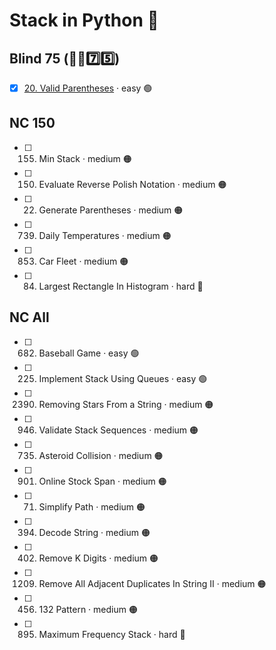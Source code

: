# Stack in Python 🐍

## Blind 75 (🧑‍🦯7️⃣5️⃣)
- [x] [20. Valid Parentheses](https://github.com/flenhu/leetcode/blob/main/Python/04_stack/) · easy 🟢  

## NC 150
- [ ] 155. Min Stack · medium 🟠
- [ ] 150. Evaluate Reverse Polish Notation · medium 🟠
- [ ] 22. Generate Parentheses · medium 🟠
- [ ] 739. Daily Temperatures · medium 🟠
- [ ] 853. Car Fleet · medium 🟠
- [ ] 84. Largest Rectangle In Histogram · hard 🔴

## NC All
- [ ] 682. Baseball Game · easy 🟢  
- [ ] 225. Implement Stack Using Queues · easy 🟢  
- [ ] 2390. Removing Stars From a String · medium 🟠
- [ ] 946. Validate Stack Sequences · medium 🟠
- [ ] 735. Asteroid Collision · medium 🟠
- [ ] 901. Online Stock Span · medium 🟠
- [ ] 71. Simplify Path · medium 🟠
- [ ] 394. Decode String · medium 🟠
- [ ] 402. Remove K Digits · medium 🟠
- [ ] 1209. Remove All Adjacent Duplicates In String II · medium 🟠
- [ ] 456. 132 Pattern · medium 🟠
- [ ] 895. Maximum Frequency Stack · hard 🔴
